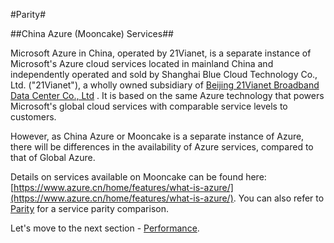 #Parity#

##China Azure (Mooncake) Services##

Microsoft Azure in China, operated by 21Vianet, is a separate instance of Microsoft's Azure cloud services located in mainland China and independently operated and sold by Shanghai Blue Cloud Technology Co., Ltd. ("21Vianet"), a wholly owned subsidiary of [Beijing 21Vianet Broadband Data Center Co., Ltd](http://www.ch.21vianet.com/) . It is based on the same Azure technology that powers Microsoft's global cloud services with comparable service levels to customers.

However, as China Azure or Mooncake is a separate instance of Azure, there will be differences in the availability of Azure services, compared to that of Global Azure.
 
Details on services available on Mooncake can be found here: [https://www.azure.cn/home/features/what-is-azure/](https://www.azure.cn/home/features/what-is-azure/).
You can also refer to [Parity](https://github.com/Azure/AzureGlobalConnectionCenter/blob/master/PlayBook/Envisioning/Guidance/Parity.md) for a service parity comparison.


Let's move to the next section - [Performance](https://github.com/Azure/AzureGlobalConnectionCenter/edit/master/PlayBook/Envisioning/Explore/Performance.md).
